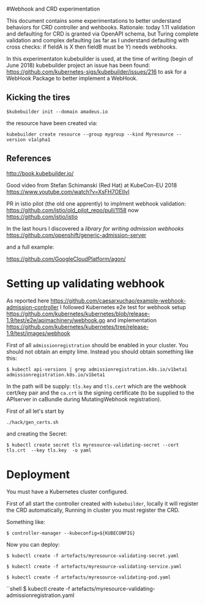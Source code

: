 #Webhook and CRD experimentation

This document contains some experimentations to better understand behaviors for CRD controller and wehbooks. Rationale: today 1.11 validation and defaulting for CRD is granted via OpenAPI schema, but Turing complete validation and complex defaulting (as far as I understand defaulting with cross checks: if fieldA is X then fieldB must be Y) needs webhooks.

In this experimentaton kubebuilder is used, at the time of writing (begin of June 2018) kubebuilder project an issue has been found: https://github.com/kubernetes-sigs/kubebuilder/issues/216 to ask for a WebHook Package to better implement a WebHook.

## Kicking the tires

```shell
$kubebuilder init --domain amadeus.io
```

the resource have been created via:

```shell
kubebuilder create resource --group mygroup --kind Myresource --version v1alpha1
```

## References

http://book.kubebuilder.io/

Good video from Stefan Schimanski (Red Hat) at KubeCon-EU 2018 https://www.youtube.com/watch?v=XsFH7OEIIvI

PR in istio pilot (the old one apprently) to implment webhook validation: https://github.com/istio/old_pilot_repo/pull/1158 now https://github.com/istio/istio

In the last hours I discovered a _library for writing admission webhooks_ https://github.com/openshift/generic-admission-server

and a full example:

https://github.com/GoogleCloudPlatform/agon/

# Setting up validating webhook


As reported here https://github.com/caesarxuchao/example-webhook-admission-controller
I followed Kubernetes e2e test for webhook setup https://github.com/kubernetes/kubernetes/blob/release-1.9/test/e2e/apimachinery/webhook.go and implementation
https://github.com/kubernetes/kubernetes/tree/release-1.9/test/images/webhook

First of all  `admissionregistration` should be enabled in your cluster.
You should not obtain an empty lime. Instead you should obtain something like this:
```shell
$ kubectl api-versions | grep admissionregistration.k8s.io/v1beta1
admissionregistration.k8s.io/v1beta1
```




In the path will be supply:
`tls.key` and `tls.cert` which are the webhook cert/key pair and the `ca.crt` is the signing certificate
(to be supplied to the APIserver in caBundle during MutatingWebhook registration).


First of all let's start by
```shell
./hack/gen_certs.sh
```

and creating the Secret:

```shell
$ kubectl create secret tls myresource-validating-secret --cert tls.crt  --key tls.key  -o yaml
```


# Deployment

You must have a Kubernetes cluster configured.

First of all start the controller created with `kubebuilder`, locally it will register the CRD automatically, Running in cluster you must register the CRD.

Something like:

```shell
$ controller-manager --kubeconfig=${KUBECONFIG}
```

Now you can deploy:

```shell
$ kubectl create -f artefacts/myresource-validating-secret.yaml
```

```shell
$ kubectl create -f artefacts/myresource-validating-service.yaml
```

```shell
$ kubectl create -f artefacts/myresource-validating-pod.yaml
```

``shell
$ kubectl create -f artefacts/myresource-validating-admissionregistration.yaml
```
